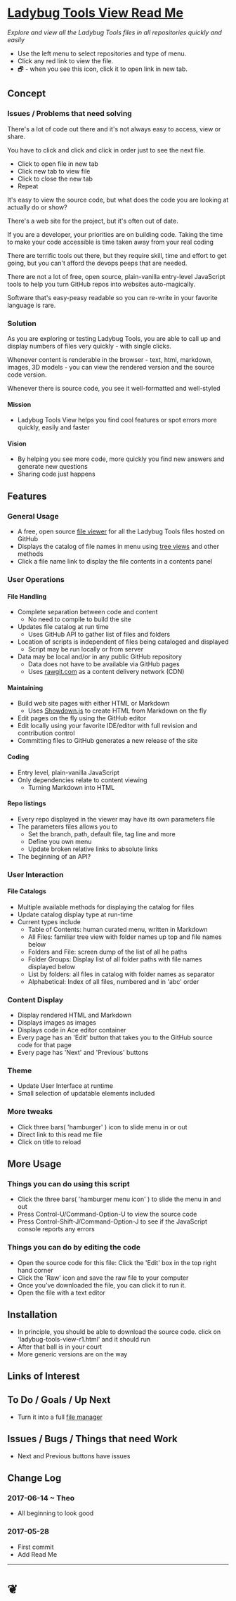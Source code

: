 <span style=display:none; >[You are now in a GitHub source code view - click this link to view Read Me file as a web page]( https://pushme-pullyou.github.io/tootoo/r5/ladybug-tools-view/ladybug-tools-view-r1.html#tootoo/r5/ladybug-tools-view/README.md "View file as a web page." ) </span>


[Ladybug Tools View Read Me]( https://pushme-pullyou.github.io/tootoo/r5/ladybug-tools-view/ladybug-tools-view-r1.html#tootoo/r5/ladybug-tools-view/README.md )
===
_Explore and view all the Ladybug Tools files in all repositories quickly and easily_

* Use the left menu to select repositories and type of menu.
* Click any red link to view the file.
* &#x1F5D7; - when you see this icon, click it to open link in new tab.


## Concept
<!--

The general format is an adaptation of the ideas developed in Alexander's _et al_ [A Pattern Language]( https://books.google.com/books?id=hwAHmktpk5IC&pg=PR10#v=onepage&q&f=false ) - as summarized on page 10.

Each pattern describes a problem which occurs over and over again in our environment, and then describes the core of the solution to that problem, in such a way that you can use this solution a million times over, without ever doing it the same way twice.

patterns are descriptions of common problems and proposal for the solutions that can be used repeatedly every time the problem is encountered and producing an different outcome.

-->

### Issues / Problems that need solving

There's a lot of code out there and it's not always easy to access, view or share.

You have to click and click and click in order just to see the next file.
* Click to open file in new tab
* Click new tab to view file
* Click to close the new tab
* Repeat

It's easy to view the source code, but what does the code you are looking at actually do or show?

There's a web site for the project, but it's often out of date.

If you are a developer, your priorities are on building code. Taking the time to make your code accessible is time taken away from your real coding

There are terrific tools out there, but they require skill, time and effort to get going, but you can't afford the devops peeps that are needed.

There are not a lot of free, open source, plain-vanilla entry-level JavaScript tools to help you turn GitHub repos into websites auto-magically.

Software that's easy-peasy readable so you can re-write in your favorite language is rare.

### Solution

As you are exploring or testing Ladybug Tools, you are able to call up and display numbers of files very quickly - with single clicks.

Whenever content is renderable in the browser - text, html, markdown, images, 3D models - you can view the rendered version and the source code version.

Whenever there is source code, you see it well-formatted and well-styled


#### Mission
<!-- a statement of a rationale, applicable now as well as in the future -->

* Ladybug Tools View helps you find cool features or spot errors more quickly, easily and faster


#### Vision
<!--  a descriptive picture of a desired future state -->

* By helping you see more code, more quickly you find new answers and generate new questions
* Sharing code just happens


## Features

### General Usage

* A free, open source [file viewer]( https://en.wikipedia.org/wiki/File_viewer ) for all the Ladybug Tools files hosted on GitHub
* Displays the catalog of file names in menu using [tree views]( https://en.wikipedia.org/wiki/Tree_view ) and other methods
* Click a file name link to display the file contents in a contents panel

### User Operations

#### File Handling
* Complete separation between code and content
	* No need to compile to build the site
* Updates file catalog at run time
	* Uses GitHub API to gather list of files and folders
* Location of scripts is independent of files being cataloged and displayed
	* Script may be run locally or from server
* Data may be local and/or in any public GitHub repository
	* Data does not have to be available via GitHub pages
	* Uses [rawgit.com]( https://rawgit.com ) as a content delivery network (CDN)


#### Maintaining

* Build web site pages with either HTML or Markdown
	* Uses [Showdown.js]( https://github.com/showdownjs/showdown ) to create HTML from Markdown on the fly
* Edit pages on the fly using the GitHub editor
* Edit locally using your favorite IDE/editor with full revision and contribution  control
* Committing files to GitHub generates a new release of the site

#### Coding
* Entry level, plain-vanilla JavaScript
* Only dependencies relate to content viewing
	* Turning Markdown into HTML

#### Repo listings
* Every repo displayed in the viewer may have its own parameters file
* The parameters files allows you to
	* Set the branch, path, default file, tag line and more
	* Define you own menu
	* Update broken relative links to absolute links
* The beginning of an API?



### User Interaction

#### File Catalogs
* Multiple available methods for displaying the catalog for files
* Update catalog display type at run-time
* Current types include
	* Table of Contents: human curated menu, written in Markdown
	* All Files: familiar tree view with folder names up top and file names below
	* Folders and File: screen dump of the list of all he paths
	* Folder Groups: Display list of all folder paths with file names displayed below
	* List by folders: all files in catalog with folder names as separator
	* Alphabetical: Index of all files, numbered and in 'abc' order

### Content Display
* Display rendered HTML and Markdown
* Displays images as images
* Displays code in Ace editor container
* Every page has an 'Edit' button that takes you to the GitHub source code for that page
* Every page has 'Next' and 'Previous' buttons

### Theme
* Update User Interface at runtime
* Small selection of updatable elements included

### More tweaks
* Click three bars( 'hamburger' ) icon to slide menu in or out
* Direct link to this read me file
* Click on title to reload


## More Usage

### Things you can do using this script

* Click the three bars( 'hamburger menu icon' ) to slide the menu in and out
* Press Control-U/Command-Option-U to view the source code
* Press Control-Shift-J/Command-Option-J to see if the JavaScript console reports any errors


### Things you can do by editing the code

* Open the source code for this file: Click the 'Edit' box in the top right hand corner
* Click the 'Raw' icon and save the raw file to your computer
* Once you've downloaded the file, you can click it to run it.
* Open the file with a text editor


## Installation

* In principle, you should be able to download the source code. click on 'ladybug-tools-view-r1.html' and it should run
* After that ball is in your court
* More generic versions are on the way

## Links of Interest


## To Do / Goals / Up Next
* Turn it into a full [file manager]( https://en.wikipedia.org/wiki/File_manager )

## Issues / Bugs / Things that need Work

* Next and Previous buttons have issues

## Change Log

### 2017-06-14 ~ Theo

* All beginning to look good

### 2017-05-28

* First commit
* Add Read Me


***

<h1><a href=javascript:window.scrollTo(0,0); style=text-align:center;text-decoration:none;width:100%; title='pushMe pullYou ~ your coming and going happy place' > ❦ </a></h1>

